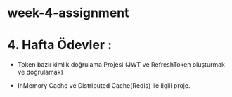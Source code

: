 # week-4-assignment

# 4. Hafta Ödevler :

- Token bazlı kimlik doğrulama Projesi (JWT ve RefreshToken oluşturmak ve doğrulamak)

- InMemory Cache ve Distributed Cache(Redis) ile ilgili proje.
